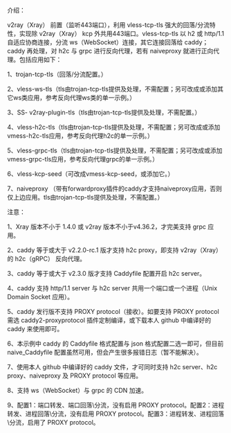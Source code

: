 介绍：

v2ray（Xray） 前置（监听443端口），利用 vless-tcp-tls 强大的回落/分流特性，实现除 v2ray（Xray） kcp 外共用443端口。vless-tcp-tls 以 h2 或 http/1.1 自适应协商连接，分流 ws（WebSocket）连接，其它连接回落给 caddy；caddy 再处理，对 h2c 与 grpc 进行反向代理，若有 naiveproxy 就进行正向代理。包括应用如下：

1、trojan-tcp-tls（回落/分流配置。）

2、vless-ws-tls（tls由trojan-tcp-tls提供及处理，不需配置；另可改成或添加其它ws类应用，参考反向代理ws类的单一示例。）

3、SS- v2ray-plugin-tls（tls由trojan-tcp-tls提供及处理，不需配置。）

4、vless-h2c-tls（tls由trojan-tcp-tls提供及处理，不需配置；另可改成或添加vmess-h2c-tls应用，参考反向代理h2c的单一示例。）

5、vless-grpc-tls（tls由trojan-tcp-tls提供及处理，不需配置；另可改成或添加vmess-grpc-tls应用，参考反向代理grpc的单一示例。）

6、vless-kcp-seed（可改成vmess-kcp-seed，或添加它。）

7、naiveproxy （带有forwardproxy插件的caddy才支持naiveproxy应用，否则仅上边应用。tls由trojan-tcp-tls提供及处理，不需配置。）

注意：

1、Xray 版本不小于 1.4.0 或 v2ray 版本不小于v4.36.2，才完美支持 grpc 应用。

2、caddy 等于或大于 v2.2.0-rc.1 版才支持 h2c proxy，即支持 v2ray（Xray） 的 h2c（gRPC） 反向代理。

3、caddy 等于或大于 v2.3.0 版才支持 Caddyfile 配置开启 h2c server。

4、caddy 支持 http/1.1 server 与 h2c server 共用一个端口或一个进程（Unix Domain Socket 应用）。

5、caddy 发行版不支持 PROXY protocol（接收）。如要支持 PROXY protocol 需选 caddy2-proxyprotocol 插件定制编译，或下载本人 github 中编译好的 caddy 来使用即可。

6、本示例中 caddy 的 Caddyfile 格式配置与 json 格式配置二选一即可，但目前 naive_Caddyfile 配置虽然可用，但会产生很多报错日志（暂不能解决）。

7、使用本人 github 中编译好的 caddy 文件，才可同时支持 h2c server、h2c proxy、naiveproxy 及 PROXY protocol 等应用。

8、支持 ws（WebSocket）与 grpc 的 CDN 加速。

9、配置1：端口转发、端口回落\分流，没有启用 PROXY protocol。配置2：进程转发、进程回落\分流，没有启用 PROXY protocol。配置3：进程转发、进程回落\分流，启用了 PROXY protocol。
